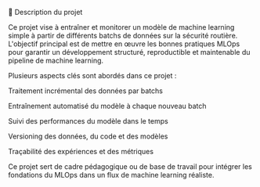 🧠 Description du projet

Ce projet vise à entraîner et monitorer un modèle de machine learning simple à partir de différents batchs de données sur la sécurité routière. L'objectif principal est de mettre en œuvre les bonnes pratiques MLOps pour garantir un développement structuré, reproductible et maintenable du pipeline de machine learning.

Plusieurs aspects clés sont abordés dans ce projet :

Traitement incrémental des données par batchs

Entraînement automatisé du modèle à chaque nouveau batch

Suivi des performances du modèle dans le temps

Versioning des données, du code et des modèles

Traçabilité des expériences et des métriques

Ce projet sert de cadre pédagogique ou de base de travail pour intégrer les fondations du MLOps dans un flux de machine learning réaliste.

